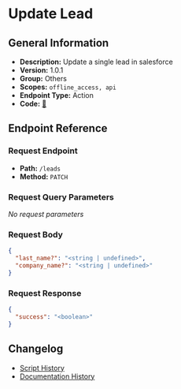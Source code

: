 # Update Lead

## General Information

- **Description:** Update a single lead in salesforce
- **Version:** 1.0.1
- **Group:** Others
- **Scopes:** `offline_access, api`
- **Endpoint Type:** Action
- **Code:** [🔗](https://github.com/NangoHQ/integration-templates/tree/main/integrations/salesforce-sandbox/actions/update-lead.ts)


## Endpoint Reference

### Request Endpoint

- **Path:** `/leads`
- **Method:** `PATCH`

### Request Query Parameters

_No request parameters_

### Request Body

```json
{
  "last_name?": "<string | undefined>",
  "company_name?": "<string | undefined>"
}
```

### Request Response

```json
{
  "success": "<boolean>"
}
```

## Changelog

- [Script History](https://github.com/NangoHQ/integration-templates/commits/main/integrations/salesforce-sandbox/actions/update-lead.ts)
- [Documentation History](https://github.com/NangoHQ/integration-templates/commits/main/integrations/salesforce-sandbox/actions/update-lead.md)

<!-- END  GENERATED CONTENT -->


